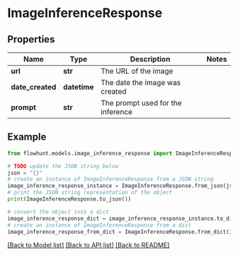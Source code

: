 # ImageInferenceResponse


## Properties

Name | Type | Description | Notes
------------ | ------------- | ------------- | -------------
**url** | **str** | The URL of the image | 
**date_created** | **datetime** | The date the image was created | 
**prompt** | **str** | The prompt used for the inference | 

## Example

```python
from flowhunt.models.image_inference_response import ImageInferenceResponse

# TODO update the JSON string below
json = "{}"
# create an instance of ImageInferenceResponse from a JSON string
image_inference_response_instance = ImageInferenceResponse.from_json(json)
# print the JSON string representation of the object
print(ImageInferenceResponse.to_json())

# convert the object into a dict
image_inference_response_dict = image_inference_response_instance.to_dict()
# create an instance of ImageInferenceResponse from a dict
image_inference_response_from_dict = ImageInferenceResponse.from_dict(image_inference_response_dict)
```
[[Back to Model list]](../README.md#documentation-for-models) [[Back to API list]](../README.md#documentation-for-api-endpoints) [[Back to README]](../README.md)


